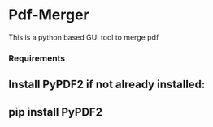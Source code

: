 # Pdf-Merger
This is a python based GUI tool to merge pdf

### Requirements
Install PyPDF2 if not already installed:
---
pip install PyPDF2
---

